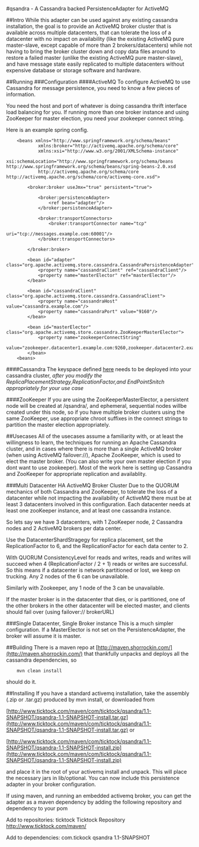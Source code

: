 #qsandra - A Cassandra backed PersistenceAdapter for ActiveMQ

##Intro
While this adapter can be used against any existing cassandra installation, the goal is to provide an ActiveMQ broker cluster
that is available across multiple datacenters, that can tolerate the loss of a datacenter with no impact on availability
(like the existing ActiveMQ pure master-slave, except capable of more than 2 brokers/datacenters) while not having to bring the broker cluster down and copy data files around to
 restore a failed master (unlike the existing ActiveMQ pure master-slave), and have message state easily replicated to multiple datacenters
 without expensive database or storage software and hardware.

##Running
###Configuration
####ActiveMQ
To configure ActiveMQ to use Cassandra for message persistence, you need to know a few pieces of information.

You need the host and port of whatever is doing cassandra thrift interface load balancing for you.
If running more than one broker instance and using ZooKeeper for master election, you need your zookeeper connect string.

Here is an example spring config.

		<beans xmlns="http://www.springframework.org/schema/beans" 
  				xmlns:broker="http://activemq.apache.org/schema/core"
  				xmlns:xsi="http://www.w3.org/2001/XMLSchema-instance"
  				xsi:schemaLocation="http://www.springframework.org/schema/beans http://www.springframework.org/schema/beans/spring-beans-2.0.xsd
  				http://activemq.apache.org/schema/core http://activemq.apache.org/schema/core/activemq-core.xsd">

         	<broker:broker useJmx="true" persistent="true">

                <broker:persistenceAdapter>
                    <ref bean="adapter"/>
                </broker:persistenceAdapter>

                <broker:transportConnectors>
                    <broker:transportConnector name="tcp"
                                               uri="tcp://messages.example.com:60001"/>
                </broker:transportConnectors>

            </broker:broker>

            <bean id="adapter" class="org.apache.activemq.store.cassandra.CassandraPersistenceAdapter">
                <property name="cassandraClient" ref="cassandraClient"/>
                <property name="masterElector" ref="masterElector"/>
            </bean>

            <bean id="cassandraClient" class="org.apache.activemq.store.cassandra.CassandraClient">
                <property name="cassandraHost" value="cassandra.example.com"/>
                <property name="cassandraPort" value="9160"/>
            </bean>

            <bean id="masterElector" class="org.apache.activemq.store.cassandra.ZooKeeperMasterElector">
                <property name="zookeeperConnectString" 
                value="zookeeper.datacenter1.example.com:9260,zookeeper.datacenter2.example.com:9260,zookeeper.datacenter3.example.com:9260"/>
            </bean>
		<beans> 

####Cassandra
The keyspace defined [here](qsandra/blob/master/src/main/resources/keyspace.xml) needs to be deployed into your cassandra cluster, *after you modify
the ReplicaPlacementStrategy,ReplicationFactor,and EndPointSnitch appropriately for your use case* 

####ZooKeeper
If you are using the ZooKeeperMasterElector, a persistent node will be created at /qsandra/, and ephemeral, sequential nodes willbe created
under this node, so if you have multiple broker clusters using the same ZooKeeper, use appropriate chroot suffixes in the connect strings
to partition the master election appropriately.

##Usecases
All of the usecases assume a familiarity with, or at least the willingness to learn, the techniques for running an Apache Cassandra cluster,
and in cases where there is more than a single ActiveMQ broker (when using ActiveMQ failover://), Apache ZooKeeper, which is used to elect the
master broker. (You can also write your own master election if you dont want to use zookeeper). Most of the work here is setting up Cassandra
and ZooKeeper for appropriate replication and availablity.


###Multi Datacenter HA ActiveMQ Broker Cluster
Due to the QUORUM mechanics of both Cassandra and ZooKeeper, to tolerate the loss of a datacenter while not impacting the availability of ActiveMQ
there must be at least 3 datacenters involved in this configuration. Each datacenter needs at least one zooKeeper instance, and at least one cassandra instance.

So lets say we have 3 datacenters, with 1 ZooKeeper node, 2 Cassandra nodes and 2 ActiveMQ brokers per data center.

Use the DatacenterShardStragegy for replica placement, set the ReplicationFactor to 6, and the ReplicationFactor for each data center to 2.

With QUORUM ConsistencyLevel for reads and writes, reads and writes will succeed when 4 (ReplicationFactor / 2 + 1) reads or writes are successful.
So this means if a datacenter is network partitioned or lost, we keep on trucking. Any 2 nodes of the 6 can be unavailable.

Similarly with Zookeeper, any 1 node of the 3 can be unavailable.

If the master broker is in the datacenter that dies, or is partitioned, one of the other brokers in the other datacenter will be elected master,
and clients should fail over (using failover:// brokerURL)


###Single Datacenter, Single Broker instance
This is a much simpler configuration. If a MasterElector is not set on the PersistenceAdapter, the broker will assume it is master.



##Building
There is a maven repo at [http://maven.shorrockin.com/](http://maven.shorrockin.com/) that thankfully unpacks and deploys all the cassandra dependencies, so

        mvn clean install

should do it.

##Installing
If you have a standard activemq installation, take the assembly (.zip or .tar.gz) produced by mvn install, or downloaded from

[http://www.ticktock.com/maven/com/ticktock/qsandra/1.1-SNAPSHOT/qsandra-1.1-SNAPSHOT-install.tar.gz](http://www.ticktock.com/maven/com/ticktock/qsandra/1.1-SNAPSHOT/qsandra-1.1-SNAPSHOT-install.tar.gz) or

[http://www.ticktock.com/maven/com/ticktock/qsandra/1.1-SNAPSHOT/qsandra-1.1-SNAPSHOT-install.zip](http://www.ticktock.com/maven/com/ticktock/qsandra/1.1-SNAPSHOT/qsandra-1.1-SNAPSHOT-install.zip)

and place it in the root of your activemq install and unpack. This will place the necessary jars in lib/optional. You can now include this persistence adapter in your broker configuration.

If using maven, and running an embedded activemq broker, you can get the adapter as a maven dependency by adding the following repository and dependency to your pom

Add to repositories:
        <repository>
            <id>ticktock</id>
            <name>Ticktock Repository</name>
            <url>http://www.ticktock.com/maven/</url>
        </repository>

Add to dependencies:
        <dependency>
            <groupId>com.tickock</groupId>
            <artifactId>qsandra</artifactId>
            <version>1.1-SNAPSHOT</version>
        </dependency>

